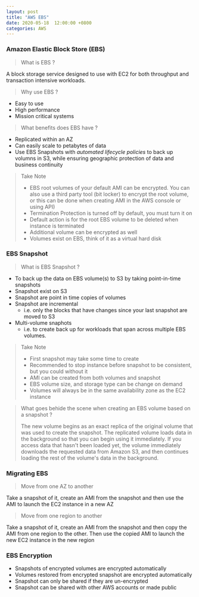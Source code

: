 ```yaml
---
layout: post
title: "AWS EBS"
date: 2020-05-18  12:00:00 +0800
categories: AWS
---
```


### Amazon Elastic Block Store (EBS)

> What is EBS ?

A block storage service designed to use with EC2 for both throughput and transaction intensive workloads.

> Why use EBS ?

- Easy to use
- High performance
- Mission critical systems

> What benefits does EBS have ?

- Replicated within an AZ
- Can easily scale to petabytes of data
- Use EBS Snapshots with *automated lifecycle policies* to back up volumns in S3, while ensuring geographic protection of data and business continuity

> Take Note
> - EBS root volumes of your default AMI can be encrypted. You can also use a third party tool (bit locker) to encrypt the root volume, or this can be done when creating AMI in the AWS console or using API)
> - Termination Protection is turned off by default, you must turn it on
> - Default action is for the root EBS volume to be deleted when instance is terminated
> - Additional volume can be encrypted as well
> - Volumes exist on EBS, think of it as a virtual hard disk

### EBS Snapshot

> What is EBS Snapshot ?

- To back up the data on EBS volume(s) to S3 by taking point-in-time snapshots
- Snapshot exist on S3
- Snapshot are point in time copies of volumes
- Snapshot are incremental 
  - i.e. only the blocks that have changes since your last snapshot are moved to S3
- Multi-volume snaphots
  - i.e. to create back up for workloads that span across multiple EBS volumes.

> Take Note 
> - First snapshot may take some time to create
> - Recommended to stop instance before snapshot to be consistent, but you could without it
> - AMI can be created from both volumes and snapshot
> - EBS volume size, and storage type can be change on demand
> - Volumes will always be in the same availability zone as the EC2 instance

> What goes behide the scene when creating an EBS volume based on a snapshot ?
> 
> The new volume begins as an exact replica of the original volume that was used to 
> create the snapshot. The replicated volume loads data in the background so that you 
> can begin using it immediately. If you access data that hasn't been loaded yet, the 
> volume immediately downloads the requested data from Amazon S3, and then continues 
> loading the rest of the volume's data in the background.

### Migrating EBS

> Move from one AZ to another

Take a snapshot of it, create an AMI from the snapshot and then use the AMI to launch the EC2 instance in a new AZ

> Move from one region to another

Take a snapshot of it, create an AMI from the snapshot and then copy the AMI from one region to the other. Then use the copied AMI to launch the new EC2 instance in the new region

### EBS Encryption
- Snapshots of encrypted volumes are encrypted automatically
- Volumes restored from encrypted snapshot are encrypted automatically
- Snapshot can only be shared if they are un-encrypted
- Snapshot can be shared with other AWS accounts or made public